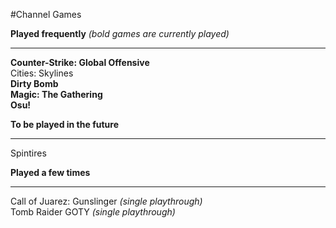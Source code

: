 #Channel Games

**Played frequently** _(bold games are currently played)_
*****
**Counter-Strike: Global Offensive**  
Cities: Skylines  
**Dirty Bomb**  
**Magic: The Gathering**  
**Osu!**  
  
**To be played in the future**
*****
Spintires  

**Played a few times**
*****
Call of Juarez: Gunslinger _(single playthrough)_  
Tomb Raider GOTY _(single playthrough)_  
